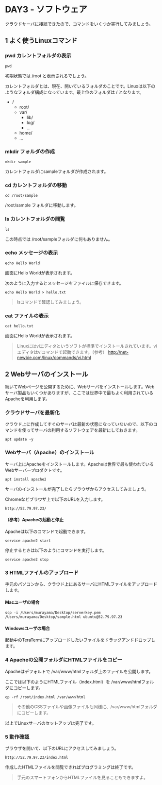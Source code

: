 # DAY3 - ソフトウェア

クラウドサーバに接続できたので、コマンドをいくつか実行してみましょう。

## 1 よく使うLinuxコマンド

### pwd カレントフォルダの表示

```
pwd
```

初期状態では /root と表示されるでしょう。

カレントフォルダとは、現在、開いているフォルダのことです。Linuxは以下のようなフォルダ構成になっています。最上位のフォルダは / となります。

+ /
  + root/
  + var/
    + lib/
    + log/
    + ...
  + home/
  + ...

### mkdir フォルダの作成

```
mkdir sample
```

カレントフォルダにsampleフォルダが作成されます。

### cd カレントフォルダの移動

```
cd /root/sample
```

/root/sample フォルダに移動します。


### ls カレントフォルダの閲覧

```
ls
```

この時点では /root/sampleフォルダに何もありません。

### echo メッセージの表示

```
echo Hello World
```

画面にHello Worldが表示されます。

次のように入力するとメッセージをファイルに保存できます。

```
echo Hello World > hello.txt
```

> lsコマンドで確認してみましょう。


### cat ファイルの表示

```
cat hello.txt
```

画面にHello Worldが表示されます。


> Linuxにはviエディタというソフトが標準でインストールされています。viエディタはviコマンドで起動できます。（参考） http://net-newbie.com/linux/commands/vi.html


## 2 Webサーバのインストール

続いてWebページを公開するために、Webサーバをインストールします。Webサーバ製品もいくつかありますが、ここでは世界中で最もよく利用されているApacheを利用します。

### クラウドサーバを最新化

クラウド上に作成してすぐのサーバは最新の状態になっていないので、以下のコマンドを使ってサーバの利用するソフトウェアを最新にしておきます。

```
apt update -y
```


### Webサーバ（Apache）のインストール

サーバ上にApacheをインストールします。Apacheは世界で最も使われているWebサーバープロダクトです。

```
apt install apache2
```

サーバのインストールが完了したらブラウザからアクセスしてみましょう。

Chromeなどブラウザ上で以下のURLを入力します。

```
http://52.79.97.23/
```

#### （参考）Apacheの起動と停止

Apacheは以下のコマンドで起動できます。

```
service apache2 start
```

停止するときは以下のようにコマンドを実行します。

```
service apache2 stop
```

### 3 HTMLファイルのアップロード

手元のパソコンから、クラウド上にあるサーバにHTMLファイルをアップロードします。

#### Macユーザの場合

```
scp -i /Users/murayama/Desktop/serverkey.pem /Users/murayama/Desktop/sample.html ubuntu@52.79.97.23
```

#### Windowsユーザの場合

起動中のTeraTermにアップロードしたいファイルをドラッグアンドドロップします。


### 4 Apacheの公開フォルダにHTMLファイルをコピー

Apacheはデフォルトで /var/www/htmlフォルダ上のファイルを公開します。

ここでは以下のようにHTMLファイル（index.html）を /var/www/htmlフォルダにコピーします。

```
cp -rf /root/index.html /var/www/html
```

> その他のCSSファイルや画像ファイルも同様に、/var/www/htmlフォルダにコピーします。

以上でLinuxサーバのセットアップは完了です。

### 5 動作確認

ブラウザを開いて、以下のURLにアクセスしてみましょう。

```
http://52.79.97.23/index.html
```

作成したHTMLファイルを閲覧できればプログラミングは終了です。

> 手元のスマートフォンからHTMLファイルを見ることもできますよ。
